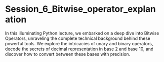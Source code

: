 # Session_6_Bitwise_operator_explanation

In this illuminating Python lecture, we embarked on a deep dive into Bitwise Operators, unraveling the complete technical background behind these powerful tools. We explore the intricacies of unary and binary operators, decode the secrets of decimal representation in base 2 and base 10, and discover how to convert between these bases with precision.
